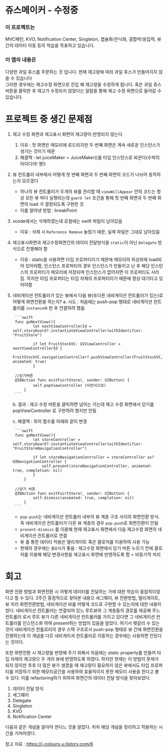 # 쥬스메이커 - 수정중

### 이 프로젝트는
MVC패턴, KVO, Notification Center, Singleton, 캡슐화/은닉화, 결합력/응집력, 뷰 간의 데이터 이동 등의 학습을 목표하고 있습니다. 

### 이 앱의 내용은
다양한 과일 쥬스를 주문하는 것 입니다. 현재 재고량에 따라 과일 쥬스가 만들어지지 않을 수 있습니다</br>
그러한 경우에는 재고수정 화면으로 진입 해 재고량을 수정하게 됩니다. 혹은 과일 쥬스 버튼을 클릭한 후 재고가 수정되지 않았다는 알람을 통해 재고 수정 화면으로 들어갈 수 있습니다. 


# 프로젝트 중 생긴 문제점

1. 재고 수정 화면과 재고표시 화면의 재고량이 반영되지 않는다
    1. 이유 : 첫 화면은 메모리에 로드되지만 두 번째 화면은 계속 새로운 인스턴스가 생기는 것이기 때문
    2. 해결책 : let juiceMaker = JuiceMaker()를 타입 인스턴스로 바꾼다(수박의 아이디어! 짱!)
 
2. 뷰 컨트롤러 내부에서 어떻게 첫 번째 화면과 두 번째 화면의 코드가 나뉘어 동작하는지 모르겠다
   - 하나의 뷰 컨트롤러가 두개의 뷰를 관리할 때 `viewWillAppear` 안의 코드는 항상 모든 뷰 마다 실행되는데 `guard let` 조건을 통해 첫 번째 화면과 두 번째 화면의 load  가 결정되도록 구현한 것 
   - 이를 알아낸 방법 : breakPoint

     
3. xcode에서는 삭제하였는데 로컬에는 swift 파일이 남아있음
    - 이유 : 삭제 시 `Reference Remove` 눌렀기 때문, 실제 파일은 그대로 남아있음

4. 재고표시화면과 재고수정화면간의 데이터 전달방식을  `static`이 아닌  `Delegate` 방식으로 진행해야 함
    - 이유 : static을 사용하면 타입 프로퍼티이기 때문에 메모리의 최상위에 load되어 있어야함, 인스턴스 프로퍼티의 경우 인스턴스가 만들어고 난 후 해당 인스턴스의 프로퍼티가 메모리에 저장되며 인스턴스가 없어지면 이 프로퍼티도 사라짐. 하지만 타입 프로퍼티는 타입 자체의 프로퍼티이기 때문에 항상 대기타고 있어야함

5. 네비게이션 컨트롤러가 있는 뷰에서 다음 뷰(또다른 네비게이션 컨트롤러가 있는)로 어떻게 화면전환을 하는지? 
    a. 시도 : 처음에는 push-pop 형태로 네비게이션 컨트롤러를 `instance화` 한 후 연결하려 했음 

        ```swift
        func goNextView(){
        		let nextViewControllerId = self.storyboard?.instantiateViewController(withIdentifier: "FruitStore")

        		if let FruitStockVC: UIViewController = nextViewControllerId {
        			FruitStockVC.navigationController?.pushViewController(FruitStockVC, animated: true)
        		}

        //닫기버튼
        @IBAction func exitFuirtStore(_ sender: UIButton) {
        		self.popViewController (이런식으로)
            }
        ```

    b. 결과 : 재고 수정 버튼을 클릭하면 넘어는 가는데 재고 수정 화면에서 닫기를 popViewController 로 구현하려 했지만 안됨 

    c. 해결책 : 위의 함수를 아래와 같이 변경

        ```swift
        func goNextView(){
        		let storeController = self.storyboard?.instantiateViewController(withIdentifier: "FruitStoreNavigationController")
        		
        		if let storeNavigationController = storeController as? UINavigationController {
        			self.present(storeNavigationController, animated: true, completion: nil)
        		}
        	}

        //닫기 버튼
        @IBAction func exitFuirtStore(_ sender: UIButton) {
        		self.dismiss(animated: true, completion: nil)
            }
        ```

    - `pop-push`는 네비게이션 컨트롤러 내부의 뷰 계층 구조 사이의 화면전환 방식. 즉 네비게이션 컨트롤러가 다른  뷰 계층의 경우 `pop-push`로 화면전환이 안됨
    - `present-dismiss` 를 이용해 현재 재고표시 화면에서 다음 재고수정 화면의 네비게이션 컨트롤러로 연결
    - 뷰 를 통한 데이터 적용은 델리게이트 혹은 클로저를 이용하여 사용 가능
    - 현재의 경우에는 `클로저`가 좋음 : 재고수정 화면에서 닫기 버튼 누르기 전에 클로저를 이용해 해당 변경사항을 재고표시 화면에 반영하도록 함 = 비동기적 처리

# 회고
화면 전환 방법과 화면전환 시 어떻게 데이터를 전달하는 가에 대한 학습이 중점적이었다고 할 수 있다. 2주간 중점적으로 찾아본 내용으 세그웨이, 뷰 전환방법, 델리게이트, 뷰 끼리 화면전환방법, 네비게이션 바를 어떻게 코드로 구현할 수 있는지에 대한 내용이었다. 네비게이션 컨트롤러는 연결되어 있느 루트뷰와 그 계층들의 경로를 제공해 주느 컨트롤러 로서 루트 뷰가 다른 네비게이션 컨트롤러를 가지고 있다면 그 네비게이션 컨트롤러를 인스턴스화 하여 present하는 방법이 있음을 알았다. 여기서 헷갈리 수 있는 것이 네비게이션 컨틀로러의 경우 스택 구조로서 push-pop 형태로 뷰 간에 화면전환을 진행하는데 이 개념을 다르 네비게이셔 컨트롤러로 이동하는 경우에는 사용하면 안된다는 것이다. 

또한 화면전환 시 재고량을 반영해 주기 위해서 처음에는 static property를 만들어 타입 자체의 재고량으 두 개의 뷰에 반영하도록 하였다. 하지만 현재는 이 방법이 문제가 되지 않지만 추후 더 많은 뷰가 생겼을 때 재고량이 필요하지 않은 뷰에서도 타입 프로퍼티를 저장하기 위한 메모리공간을 사용하여 효율적이지 못한 메모리 사용을 한다고 볼 수 있다. 이를 refactoring하기 위하여 화면간의 데이터 전달 방식을 찾아보았다. 

1. 데이터 전달 방식
2. 세그웨이
3. Delegate
4. Singleton
5. KVO
6. Notification Center 

다음과 같은 개념을 알아야 한다느 것을 알았다. 차차 해당 개념을 정리하고 적용하는 시간을 가져야겠다. 

참고 자료 : 
https://i-colours-u.tistory.com/6
